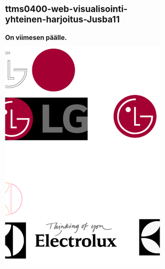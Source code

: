 # ttms0400-web-visualisointi-yhteinen-harjoitus-Jusba11

## On viimesen päälle.

![alt text](https://github.com/JAMK-IT-STUDENT/ttms0400-web-visualisointi-yhteinen-harjoitus-Jusba11/blob/master/logoharkka.svg)
